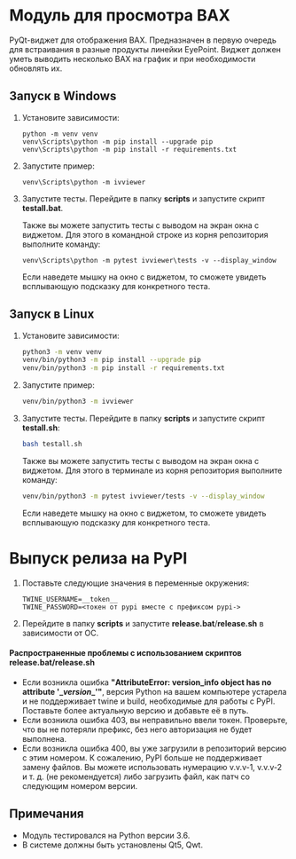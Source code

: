 # Модуль для просмотра ВАХ

PyQt-виджет для отображения ВАХ. Предназначен в первую очередь для встраивания в разные продукты линейки EyePoint. Виджет должен уметь выводить несколько ВАХ на график и при необходимости обновлять их.

## Запуск в Windows

1. Установите зависимости:

   ```batch
   python -m venv venv
   venv\Scripts\python -m pip install --upgrade pip
   venv\Scripts\python -m pip install -r requirements.txt
   ```

2. Запустите пример:

   ```batch
   venv\Scripts\python -m ivviewer
   ```

3. Запустите тесты. Перейдите в папку **scripts** и запустите скрипт **testall.bat**.

   Также вы можете запустить тесты с выводом на экран окна с виджетом. Для этого в командной строке из корня репозитория выполните команду:
   
   ```batch
   venv\Scripts\python -m pytest ivviewer\tests -v --display_window
   ```
   
   Если наведете мышку на окно с виджетом, то сможете увидеть всплывающую подсказку для конкретного теста.

## Запуск в Linux

1. Установите зависимости:

   ```bash
   python3 -m venv venv
   venv/bin/python3 -m pip install --upgrade pip
   venv/bin/python3 -m pip install -r requirements.txt
   ```

2. Запустите пример:

   ```bash
   venv/bin/python3 -m ivviewer
   ```

3. Запустите тесты. Перейдите в папку **scripts** и запустите скрипт **testall.sh**:

   ```bash
   bash testall.sh
   ```
   
   Также вы можете запустить тесты с выводом на экран окна с виджетом. Для этого в терминале из корня репозитория выполните команду:
   
   ```bash
   venv/bin/python3 -m pytest ivviewer/tests -v --display_window
   ```
   
   Если наведете мышку на окно с виджетом, то сможете увидеть всплывающую подсказку для конкретного теста.

# Выпуск релиза на PyPI

1. Поставьте следующие значения в переменные окружения:

   ```
   TWINE_USERNAME=__token__
   TWINE_PASSWORD=<токен от pypi вместе с префиксом pypi->
   ```
2. Перейдите в папку **scripts** и запустите **release.bat**/**release.sh** в зависимости от ОС.

#### Распространенные проблемы с использованием скриптов release.bat/release.sh

- Если возникла ошибка **"AttributeError: version_info object has no attribute '\__version__'"**, версия Python на вашем компьютере устарела и не поддерживает twine и build, необходимые для работы с PyPI. Поставьте более актуальную версию и добавьте её в путь.
- Если возникла ошибка 403, вы неправильно ввели токен. Проверьте, что вы не потеряли префикс, без него авторизация не будет выполнена.
- Если возникла ошибка 400, вы уже загрузили в репозиторий версию с этим номером. К сожалению, PyPI больше не поддерживает замену файлов. Вы можете использовать нумерацию v.v.v-1, v.v.v-2 и т. д. (не рекомендуется) либо загрузить файл, как патч со следующим номером версии.


## Примечания

- Модуль тестировался на Python версии 3.6.
- В системе должны быть установлены Qt5, Qwt.
